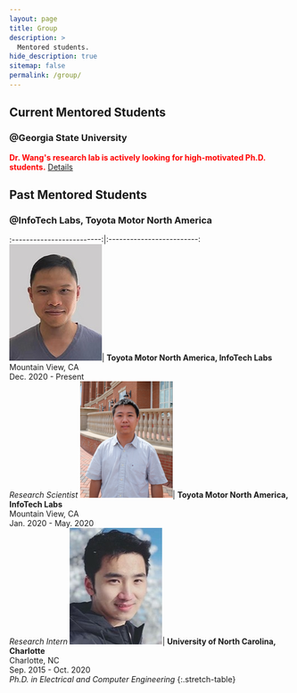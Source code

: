 ```yaml
---
layout: page
title: Group
description: >
  Mentored students.
hide_description: true
sitemap: false
permalink: /group/
---
```


## Current Mentored Students 

### @Georgia State University

<span style="color:red">**Dr. Wang's research lab is actively looking for high-motivated Ph.D. students.**</span> [Details](/JD_GSU_PhD.pdf)

## Past Mentored Students 

### @InfoTech Labs, Toyota Motor North America

:-------------------------:|:-------------------------:
![Yitao Chen](img/Yitao.jpg)|  **Toyota Motor North America, InfoTech Labs** <br> Mountain View, CA <br> Dec. 2020 - Present <br> *Research Scientist* 
![Siqi Huang](img/Siqi.png)|  **Toyota Motor North America, InfoTech Labs** <br> Mountain View, CA <br> Jan. 2020 - May. 2020 <br> *Research Intern* 
![Yuhan Kang](img/Yuhan.jpg)|  **University of North Carolina, Charlotte** <br> Charlotte, NC <br> Sep. 2015 - Oct. 2020 <br> *Ph.D. in Electrical and Computer Engineering* 
{:.stretch-table}
